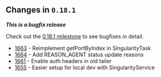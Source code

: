 ## Changes in `0.18.1`

***This is a bugfix release***

Check out the [0.18.1 milestone](https://github.com/HubSpot/Singularity/milestone/33?closed=1) to see bugfixes in detail.

- [1663](https://github.com/HubSpot/Singularity/pull/1663) - Reimplement getPortByIndex in SingularityTask
- [1664](https://github.com/HubSpot/Singularity/pull/1664) - Add REASON_AGENT status update reasons
- [1661](https://github.com/HubSpot/Singularity/pull/1661) - Enable auth headers in old tailer
- [1655](https://github.com/HubSpot/Singularity/pull/1655) - Easier setup for local dev with SingularityService
